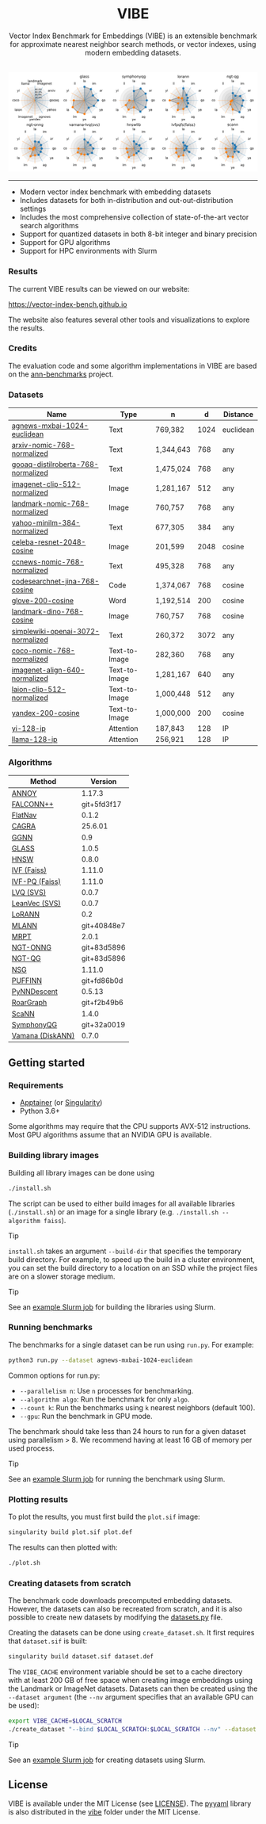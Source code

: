 <h1 align="center">VIBE</h1>
<div align="center">
Vector Index Benchmark for Embeddings (VIBE) is an extensible benchmark for approximate nearest neighbor search methods, or vector indexes, using modern embedding datasets.
</div>
<br/>

![Radar chart](fig/radar-0.95.png)

---

- Modern vector index benchmark with embedding datasets
- Includes datasets for both in-distribution and out-out-distribution settings
- Includes the most comprehensive collection of state-of-the-art vector search algorithms
- Support for quantized datasets in both 8-bit integer and binary precision
- Support for GPU algorithms
- Support for HPC environments with Slurm

### Results

The current VIBE results can be viewed on our website:

https://vector-index-bench.github.io

The website also features several other tools and visualizations to explore the results.

### Credits

The evaluation code and some algorithm implementations in VIBE are based on the [ann-benchmarks](https://github.com/erikbern/ann-benchmarks/) project.

### Datasets

| Name | Type | n | d | Distance |
|---|---|---|---|---|
| [agnews-mxbai-1024-euclidean](https://huggingface.co/datasets/vector-index-bench/vibe/blob/main/agnews-mxbai-1024-euclidean.hdf5) | Text | 769,382 | 1024 | euclidean |
| [arxiv-nomic-768-normalized](https://huggingface.co/datasets/vector-index-bench/vibe/blob/main/arxiv-nomic-768-normalized.hdf5) | Text | 1,344,643 | 768 | any |
| [gooaq-distilroberta-768-normalized](https://huggingface.co/datasets/vector-index-bench/vibe/blob/main/gooaq-distilroberta-768-normalized.hdf5) | Text | 1,475,024 | 768 | any |
| [imagenet-clip-512-normalized](https://huggingface.co/datasets/vector-index-bench/vibe/blob/main/imagenet-clip-512-normalized.hdf5) | Image | 1,281,167 | 512 | any |
| [landmark-nomic-768-normalized](https://huggingface.co/datasets/vector-index-bench/vibe/blob/main/landmark-nomic-768-normalized.hdf5) | Image | 760,757 | 768 | any |
| [yahoo-minilm-384-normalized](https://huggingface.co/datasets/vector-index-bench/vibe/blob/main/yahoo-minilm-384-normalized.hdf5) | Text | 677,305 | 384 | any |
| [celeba-resnet-2048-cosine](https://huggingface.co/datasets/vector-index-bench/vibe/blob/main/celeba-resnet-2048-cosine.hdf5) | Image | 201,599 | 2048 | cosine |
| [ccnews-nomic-768-normalized](https://huggingface.co/datasets/vector-index-bench/vibe/blob/main/ccnews-nomic-768-normalized.hdf5) | Text | 495,328 | 768 | any |
| [codesearchnet-jina-768-cosine](https://huggingface.co/datasets/vector-index-bench/vibe/blob/main/codesearchnet-jina-768-cosine.hdf5) | Code | 1,374,067 | 768 | cosine |
| [glove-200-cosine](https://huggingface.co/datasets/vector-index-bench/vibe/blob/main/glove-200-cosine.hdf5) | Word | 1,192,514 | 200 | cosine |
| [landmark-dino-768-cosine](https://huggingface.co/datasets/vector-index-bench/vibe/blob/main/landmark-dino-768-cosine.hdf5) | Image | 760,757 | 768 | cosine |
| [simplewiki-openai-3072-normalized](https://huggingface.co/datasets/vector-index-bench/vibe/blob/main/simplewiki-openai-3072-normalized.hdf5) | Text | 260,372 | 3072 | any |
| [coco-nomic-768-normalized](https://huggingface.co/datasets/vector-index-bench/vibe/blob/main/coco-nomic-768-normalized.hdf5) | Text-to-Image | 282,360 | 768 | any |
| [imagenet-align-640-normalized](https://huggingface.co/datasets/vector-index-bench/vibe/blob/main/imagenet-align-640-normalized.hdf5) | Text-to-Image | 1,281,167 | 640 | any |
| [laion-clip-512-normalized](https://huggingface.co/datasets/vector-index-bench/vibe/blob/main/laion-clip-512-normalized.hdf5) | Text-to-Image | 1,000,448 | 512 | any |
| [yandex-200-cosine](https://huggingface.co/datasets/vector-index-bench/vibe/blob/main/yandex-200-cosine.hdf5) | Text-to-Image | 1,000,000 | 200 | cosine |
| [yi-128-ip](https://huggingface.co/datasets/vector-index-bench/vibe/blob/main/yi-128-ip.hdf5) | Attention | 187,843 | 128 | IP |
| [llama-128-ip](https://huggingface.co/datasets/vector-index-bench/vibe/blob/main/llama-128-ip.hdf5) | Attention | 256,921 | 128 | IP |

### Algorithms

| Method | Version |
|--------|---------|
| [ANNOY](https://github.com/spotify/annoy) | 1.17.3 |
| [FALCONN++](https://github.com/NinhPham/FalconnPP) | git+5fd3f17 |
| [FlatNav](https://github.com/BlaiseMuhirwa/flatnav) | 0.1.2 |
| [CAGRA](https://github.com/rapidsai/cuvs) | 25.6.01 |
| [GGNN](https://github.com/cgtuebingen/ggnn) | 0.9 |
| [GLASS](https://github.com/zilliztech/pyglass) | 1.0.5 |
| [HNSW](https://github.com/nmslib/hnswlib) | 0.8.0 |
| [IVF (Faiss)](https://github.com/facebookresearch/faiss) | 1.11.0 |
| [IVF-PQ (Faiss)](https://github.com/facebookresearch/faiss) | 1.11.0 |
| [LVQ (SVS)](https://github.com/intel/ScalableVectorSearch) | 0.0.7 |
| [LeanVec (SVS)](https://github.com/intel/ScalableVectorSearch) | 0.0.7 |
| [LoRANN](https://github.com/ejaasaari/lorann) | 0.2 |
| [MLANN](https://github.com/ejaasaari/mlann) | git+40848e7 |
| [MRPT](https://github.com/vioshyvo/mrpt) | 2.0.1 |
| [NGT-ONNG](https://github.com/yahoojapan/NGT/) | git+83d5896 |
| [NGT-QG](https://github.com/yahoojapan/NGT/) | git+83d5896 |
| [NSG](https://github.com/facebookresearch/faiss) | 1.11.0 |
| [PUFFINN](https://github.com/puffinn/puffinn) | git+fd86b0d |
| [PyNNDescent](https://github.com/lmcinnes/pynndescent) | 0.5.13 |
| [RoarGraph](https://github.com/matchyc/RoarGraph) | git+f2b49b6 |
| [ScaNN](https://github.com/google-research/google-research/tree/master/scann) | 1.4.0 |
| [SymphonyQG](https://github.com/gouyt13/SymphonyQG) | git+32a0019 |
| [Vamana (DiskANN)](https://github.com/microsoft/DiskANN) | 0.7.0 |

## Getting started

### Requirements

- [Apptainer](https://apptainer.org/) (or [Singularity](https://sylabs.io/singularity/))
- Python 3.6+

Some algorithms may require that the CPU supports AVX-512 instructions. Most GPU algorithms assume that an NVIDIA GPU is available.

### Building library images

Building all library images can be done using
```sh
./install.sh
```

The script can be used to either build images for all available libraries (`./install.sh`) or an image for a single library (e.g. `./install.sh --algorithm faiss`).

> [!TIP]
> `install.sh` takes an argument `--build-dir` that specifies the temporary build directory. For example, to speed up the build in a cluster environment, you can set the build directory to a location on an SSD while the project files are on a slower storage medium.

> [!TIP]
> See an [example Slurm job](slurm/install.sh) for building the libraries using Slurm.

### Running benchmarks

The benchmarks for a single dataset can be run using `run.py`. For example:

```sh
python3 run.py --dataset agnews-mxbai-1024-euclidean
```

Common options for run.py:
- `--parallelism n`: Use `n` processes for benchmarking.
- `--algorithm algo`: Run the benchmark for only `algo`.
- `--count k`: Run the benchmarks using `k` nearest neighbors (default 100).
- `--gpu`: Run the benchmark in GPU mode.

The benchmark should take less than 24 hours to run for a given dataset using parallelism > 8. We recommend having at least 16 GB of memory per used process.

> [!TIP]
> See an [example Slurm job](slurm/run.sh) for running the benchmark using Slurm.

### Plotting results

To plot the results, you must first build the `plot.sif` image:
```sh
singularity build plot.sif plot.def
```

The results can then plotted with:
```sh
./plot.sh
```

### Creating datasets from scratch

The benchmark code downloads precomputed embedding datasets. However, the datasets can also be recreated from scratch, and it is also possible to create new datasets by modifying the [datasets.py](vibe/datasets.py) file.

Creating the datasets can be done using `create_dataset.sh`. It first requires that `dataset.sif` is built:
```sh
singularity build dataset.sif dataset.def
```

The `VIBE_CACHE` environment variable should be set to a cache directory with at least 200 GB of free space when creating image embeddings using the Landmark or ImageNet datasets. Datasets can then be created using the `--dataset argument` (the `--nv` argument specifies that an available GPU can be used):
```sh
export VIBE_CACHE=$LOCAL_SCRATCH
./create_dataset "--bind $LOCAL_SCRATCH:$LOCAL_SCRATCH --nv" --dataset agnews-mxbai-1024-euclidean
```

> [!TIP]
> See an [example Slurm job](slurm/dataset.sh) for creating datasets using Slurm.

## License

VIBE is available under the MIT License (see [LICENSE](LICENSE)). The [pyyaml](https://github.com/yaml/pyyaml) library is also distributed in the [vibe](vibe) folder under the MIT License.
